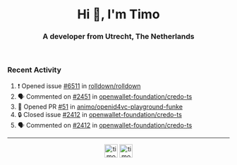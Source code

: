 <h1 align="center">Hi 👋, I'm Timo</h1>
<h3 align="center">A developer from Utrecht, The Netherlands</h3>
<br/>
<!-- https://github.com/rahuldkjain/github-profile-readme-generator --!>

<!--  <p align="left"><img src="https://github-readme-stats.vercel.app/api?username=timoglastra&show_icons=true&count_private=true&" alt="timoglastra" /></p> --!>

<!--
Github language stats
<p align="left"><img src="https://github-readme-stats.vercel.app/api/top-langs/?username=timoglastra&layout=compact" alt="timoglastra" /><p>
-->

<!-- Codestats language stats -->
<!-- <p align="left"><img src="https://codestats-readme.vercel.app/api/top-langs/?username=timoglastra&layout=compact&language_count=12" alt="timoglastra" /><p>    --!>
  
<h3>Recent Activity</h3>

<!--START_SECTION:activity-->
1. ❗ Opened issue [#6511](https://github.com/rolldown/rolldown/issues/6511) in [rolldown/rolldown](https://github.com/rolldown/rolldown)
2. 🗣 Commented on [#2451](https://github.com/openwallet-foundation/credo-ts/issues/2451#issuecomment-3397923310) in [openwallet-foundation/credo-ts](https://github.com/openwallet-foundation/credo-ts)
3. 💪 Opened PR [#51](undefined) in [animo/openid4vc-playground-funke](https://github.com/animo/openid4vc-playground-funke)
4. 🔒 Closed issue [#2412](https://github.com/openwallet-foundation/credo-ts/issues/2412) in [openwallet-foundation/credo-ts](https://github.com/openwallet-foundation/credo-ts)
5. 🗣 Commented on [#2412](https://github.com/openwallet-foundation/credo-ts/issues/2412#issuecomment-3397369744) in [openwallet-foundation/credo-ts](https://github.com/openwallet-foundation/credo-ts)
<!--END_SECTION:activity-->

---

<p align="center">
<a href="https://twitter.com/timoglastra" target="blank"><img align="center" src="https://cdn.jsdelivr.net/npm/simple-icons@3.0.1/icons/twitter.svg" alt="timoglastra" height="30" width="30" /></a>
<a href="https://linkedin.com/in/timoglastra" target="blank"><img align="center" src="https://cdn.jsdelivr.net/npm/simple-icons@3.0.1/icons/linkedin.svg" alt="timoglastra" height="30" width="30" /></a>
</p>



